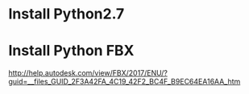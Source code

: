 # Install Python2.7
# Install Python FBX
http://help.autodesk.com/view/FBX/2017/ENU/?guid=__files_GUID_2F3A42FA_4C19_42F2_BC4F_B9EC64EA16AA_htm